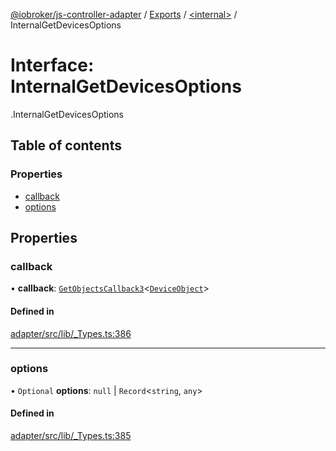 [@iobroker/js-controller-adapter](../README.md) / [Exports](../modules.md) / [<internal\>](../modules/internal_.md) / InternalGetDevicesOptions

# Interface: InternalGetDevicesOptions

[<internal>](../modules/internal_.md).InternalGetDevicesOptions

## Table of contents

### Properties

- [callback](internal_.InternalGetDevicesOptions.md#callback)
- [options](internal_.InternalGetDevicesOptions.md#options)

## Properties

### callback

• **callback**: [`GetObjectsCallback3`](../modules/internal_.md#getobjectscallback3)<[`DeviceObject`](internal_.DeviceObject.md)\>

#### Defined in

[adapter/src/lib/_Types.ts:386](https://github.com/ioBroker/ioBroker.js-controller/blob/0655bceb/packages/adapter/src/lib/_Types.ts#L386)

___

### options

• `Optional` **options**: ``null`` \| `Record`<`string`, `any`\>

#### Defined in

[adapter/src/lib/_Types.ts:385](https://github.com/ioBroker/ioBroker.js-controller/blob/0655bceb/packages/adapter/src/lib/_Types.ts#L385)
